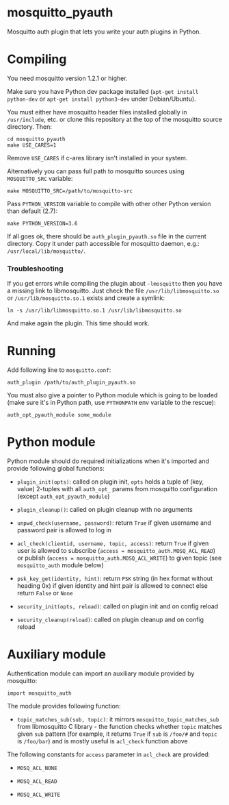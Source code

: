 mosquitto_pyauth
================

Mosquitto auth plugin that lets you write your auth plugins in Python.

Compiling
=========

You need mosquitto version 1.2.1 or higher.

Make sure you have Python dev package installed (`apt-get install
python-dev` or `apt-get install python3-dev` under Debian/Ubuntu).

You must either have mosquitto header files installed globally in
`/usr/include`, etc. or clone this repository at the top of the
mosquitto source directory. Then:

    cd mosquitto_pyauth
    make USE_CARES=1

Remove `USE_CARES` if c-ares library isn't installed in your system.

Alternatively you can pass full path to mosquitto sources using
`MOSQUITTO_SRC` variable:

    make MOSQUITTO_SRC=/path/to/mosquitto-src

Pass `PYTHON_VERSION` variable to compile with other other Python
version than default (2.7):

    make PYTHON_VERSION=3.6

If all goes ok, there should be `auth_plugin_pyauth.so` file in the
current directory. Copy it under path accessible for mosquitto daemon,
e.g.: `/usr/local/lib/mosquitto/`.

### Troubleshooting

If you get errors while compiling the plugin about `-lmosquitto` then you have a missing link to libmosquitto.
Just check the file `/usr/lib/libmosquitto.so` or `/usr/lib/mosquitto.so.1` exists and create a symlink:

    ln -s /usr/lib/libmosquitto.so.1 /usr/lib/libmosquitto.so

And make again the plugin. This time should work.

Running
=======

Add following line to `mosquitto.conf`:

    auth_plugin /path/to/auth_plugin_pyauth.so

You must also give a pointer to Python module which is going to be
loaded (make sure it's in Python path, use `PYTHONPATH` env variable
to the rescue):

    auth_opt_pyauth_module some_module

Python module
=============

Python module should do required initializations when it's imported
and provide following global functions:

* `plugin_init(opts)`: called on plugin init, `opts` holds a tuple of
  (key, value) 2-tuples with all `auth_opt_` params from mosquitto
  configuration (except `auth_opt_pyauth_module`)

* `plugin_cleanup()`: called on plugin cleanup with no arguments

* `unpwd_check(username, password)`: return `True` if given
  username and password pair is allowed to log in

* `acl_check(clientid, username, topic, access)`: return `True` if
  given user is allowed to subscribe (`access =
  mosquitto_auth.MOSQ_ACL_READ`) or publish (`access =
  mosquitto_auth.MOSQ_ACL_WRITE`) to given topic (see `mosquitto_auth`
  module below)

* `psk_key_get(identity, hint)`: return `PSK` string (in hex format without heading 0x) if given
  identity and hint pair is allowed to connect else return `False` or `None`

* `security_init(opts, reload)`: called on plugin init and on config
  reload

* `security_cleanup(reload)`: called on plugin cleanup and on config
  reload

Auxiliary module
================

Authentication module can import an auxiliary module provided by mosquitto:

    import mosquitto_auth

The module provides following function:

* `topic_matches_sub(sub, topic)`: it mirrors
  `mosquitto_topic_matches_sub` from libmosquitto C library - the
  function checks whether `topic` matches given `sub` pattern (for
  example, it returns `True` if `sub` is `/foo/#` and `topic` is
  `/foo/bar`) and is mostly useful is `acl_check` function above

The following constants for `access` parameter in `acl_check` are
provided:

* `MOSQ_ACL_NONE`

* `MOSQ_ACL_READ`

* `MOSQ_ACL_WRITE`

